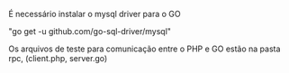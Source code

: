 É necessário instalar o mysql driver para o GO

"go get -u github.com/go-sql-driver/mysql"

Os arquivos de teste para comunicação entre o PHP e GO estão na pasta rpc, (client.php, server.go)